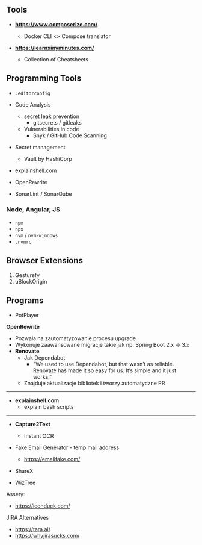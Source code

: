 ## Tools

- **https://www.composerize.com/**
    - Docker CLI <> Compose translator


- **https://learnxinyminutes.com/**
    - Collection of Cheatsheets

## Programming Tools

- `.editorconfig`

- Code Analysis
    - secret leak prevention
        - gitsecrets / gitleaks
    - Vulnerabilities in code
        - Snyk / GitHub Code Scanning
- Secret management
    - Vault by HashiCorp
- explainshell.com
- OpenRewrite
- SonarLint / SonarQube

### Node, Angular, JS

- `npm`
- `npx`
- `nvm` / `nvm-windows`
- `.nvmrc`

## Browser Extensions

1. Gesturefy
2. uBlockOrigin

## Programs

- PotPlayer



**OpenRewrite**
- Pozwala na zautomatyzowanie procesu upgrade
- Wykonuje zaawansowane migracje takie jak np. Spring Boot 2.x -> 3.x
- **Renovate**
    - Jak Dependabot
        - "We used to use Dependabot, but that wasn’t as reliable. Renovate has made it so easy for us. It’s simple and it just works."
    - Znajduje aktualizacje bibliotek i tworzy automatyczne PR

---
- **explainshell.com**
    - explain bash scripts

---

- **Capture2Text**
    - Instant OCR

- Fake Email Generator - temp mail address
    - https://emailfake.com/
- ShareX
- WizTree


Assety:
- https://iconduck.com/

JIRA Alternatives
- https://tara.ai/
- https://whyjirasucks.com/
